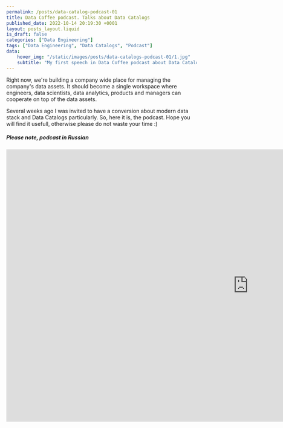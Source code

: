 ```yaml
---
permalink: /posts/data-catalog-podcast-01
title: Data Coffee podcast. Talks about Data Catalogs
published_date: 2022-10-14 20:19:30 +0001
layout: posts_layout.liquid
is_draft: false
categories: ["Data Engineering"]
tags: ["Data Engineering", "Data Catalogs", "Podcast"]
data: 
    hover_img: "/static/images/posts/data-catalogs-podcast-01/1.jpg"
    subtitle: "My first speech in Data Coffee podcast about Data Catalogs and Data Engineering stuff in general"
---
```


<section class="article-content">

Right now, we're building a company wide place for managing the company's data assets. It should become a single workspace where engineers, data scientists, data analytics, products and managers can cooperate on top of the data assets.

Several weeks ago I was invited to have a conversion about modern data stack and Data Catalogs particularly.
So, here it is, the podcast. Hope you will find it usefull, otherwise please do not waste your time :)


##### Please note, podcast in Russian

<div class="embed-youtube">
    <iframe width="1280" height="720" src="https://www.youtube.com/embed/z3GcqpoM5p4" title="65 (S2E23). Data catalogs" frameborder="0" allow="accelerometer; autoplay; clipboard-write; encrypted-media; gyroscope; picture-in-picture" allowfullscreen></iframe>
</div>


### 